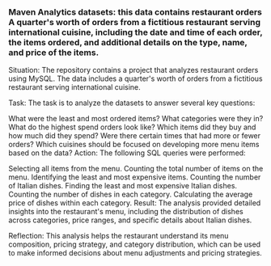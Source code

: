 ### Maven Analytics datasets: this data contains restaurant orders A quarter's worth of orders from a fictitious restaurant serving international cuisine, including the date and time of each order, the items ordered, and additional details on the type, name, and price of the items.


Situation: 
The repository contains a project that analyzes restaurant orders using MySQL. The data includes a quarter's worth of orders from a fictitious restaurant serving international cuisine.

Task: The task is to analyze the datasets to answer several key questions:

What were the least and most ordered items? What categories were they in?
What do the highest spend orders look like? Which items did they buy and how much did they spend?
Were there certain times that had more or fewer orders?
Which cuisines should be focused on developing more menu items based on the data?
Action: The following SQL queries were performed:

Selecting all items from the menu.
Counting the total number of items on the menu.
Identifying the least and most expensive items.
Counting the number of Italian dishes.
Finding the least and most expensive Italian dishes.
Counting the number of dishes in each category.
Calculating the average price of dishes within each category.
Result: The analysis provided detailed insights into the restaurant's menu, including the distribution of dishes across categories, price ranges, and specific details about Italian dishes.

Reflection: This analysis helps the restaurant understand its menu composition, pricing strategy, and category distribution, which can be used to make informed decisions about menu adjustments and pricing strategies.
